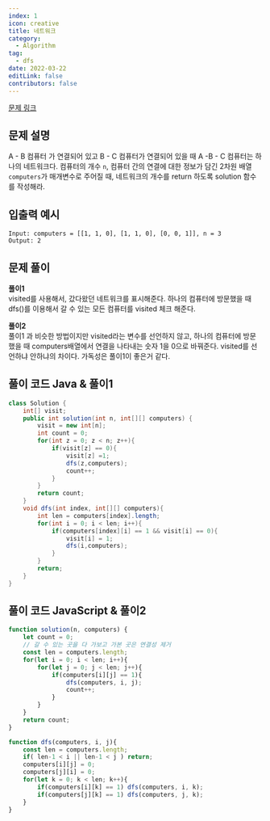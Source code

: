 ```yaml
---
index: 1
icon: creative
title: 네트워크
category:
  - Algorithm
tag:
  - dfs 
date: 2022-03-22
editLink: false
contributors: false
---
```


[문제 링크](https://programmers.co.kr/learn/courses/30/lessons/43162)

## 문제 설명

A - B 컴퓨터 가 연결되어 있고 B - C 컴퓨터가 연결되어 있을 때 A -B - C 컴퓨터는 하나의 네트워크다. 
컴퓨터의 개수 `n`, 컴퓨터 간의 연결에 대한 정보가 담긴 2차원 배열 `computers`가 매개변수로 주어질 때, 네트워크의 개수를 return 하도록 solution 함수를 작성해라.

## 입출력 예시

```
Input: computers = [[1, 1, 0], [1, 1, 0], [0, 0, 1]], n = 3
Output: 2
```

## 문제 풀이
 
**풀이1**  
visited를 사용해서, 갔다왔던 네트워크를 표시해준다. 하나의 컴퓨터에 방문했을 때 dfs()를 이용해서 갈 수 있는 모든 컴퓨터를 visited 체크 해준다.

**풀이2**  
풀이1 과 비슷한 방법이지만 visited라는 변수를 선언하지 않고, 하나의 컴퓨터에 방문했을 때 computers배열에서 연결을 나타내는 숫자 1을 0으로 바꿔준다. visited를 선언하냐 안하냐의 차이다. 
가독성은 풀이1이 좋은거 같다.

## 풀이 코드 Java & 풀이1

```java
class Solution {
    int[] visit;
    public int solution(int n, int[][] computers) {
        visit = new int[n];
        int count = 0;
        for(int z = 0; z < n; z++){
            if(visit[z] == 0){
                visit[z] =1;
                dfs(z,computers);
                count++;
            }
        }
        return count;
    }
    void dfs(int index, int[][] computers){
        int len = computers[index].length;
        for(int i = 0; i < len; i++){
            if(computers[index][i] == 1 && visit[i] == 0){
                visit[i] = 1;
                dfs(i,computers);
            }
        }
        return;
    }
}
```

## 풀이 코드 JavaScript & 풀이2

```js
function solution(n, computers) {
    let count = 0;
    // 갈 수 있는 곳을 다 가보고 가본 곳은 연결성 제거
    const len = computers.length;
    for(let i = 0; i < len; i++){
        for(let j = 0; j < len; j++){
            if(computers[i][j] == 1){
                dfs(computers, i, j);
                count++;
            }
        }
    }
    return count;
}

function dfs(computers, i, j){
    const len = computers.length;
    if( len-1 < i || len-1 < j ) return;
    computers[i][j] = 0;
    computers[j][i] = 0;
    for(let k = 0; k < len; k++){
        if(computers[i][k] == 1) dfs(computers, i, k);
        if(computers[j][k] == 1) dfs(computers, j, k);
    }
}
```